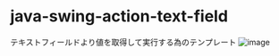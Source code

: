 # java-swing-action-text-field
テキストフィールドより値を取得して実行する為のテンプレート
![image](https://user-images.githubusercontent.com/1501327/129842986-652c9fa4-9677-48d8-a3de-1ff77cd88626.png)
